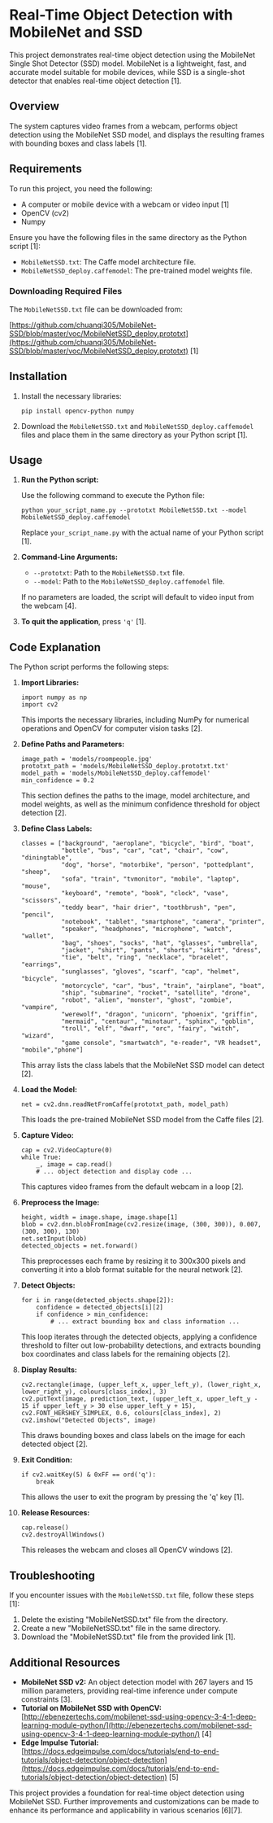 # Real-Time Object Detection with MobileNet and SSD

This project demonstrates real-time object detection using the MobileNet Single Shot Detector (SSD) model. MobileNet is a lightweight, fast, and accurate model suitable for mobile devices, while SSD is a single-shot detector that enables real-time object detection [1].

## Overview

The system captures video frames from a webcam, performs object detection using the MobileNet SSD model, and displays the resulting frames with bounding boxes and class labels [1].

## Requirements

To run this project, you need the following:

-   A computer or mobile device with a webcam or video input [1]
-   OpenCV (cv2)
-   Numpy

Ensure you have the following files in the same directory as the Python script [1]:

-   `MobileNetSSD.txt`: The Caffe model architecture file.
-   `MobileNetSSD_deploy.caffemodel`: The pre-trained model weights file.

### Downloading Required Files

The `MobileNetSSD.txt` file can be downloaded from:

[https://github.com/chuanqi305/MobileNet-SSD/blob/master/voc/MobileNetSSD_deploy.prototxt](https://github.com/chuanqi305/MobileNet-SSD/blob/master/voc/MobileNetSSD_deploy.prototxt) [1]

## Installation

1.  Install the necessary libraries:

    ```
    pip install opencv-python numpy
    ```
2.  Download the `MobileNetSSD.txt` and `MobileNetSSD_deploy.caffemodel` files and place them in the same directory as your Python script [1].

## Usage

1.  **Run the Python script:**

    Use the following command to execute the Python file:

    ```
    python your_script_name.py --prototxt MobileNetSSD.txt --model MobileNetSSD_deploy.caffemodel
    ```

    Replace `your_script_name.py` with the actual name of your Python script [1].

2.  **Command-Line Arguments:**

    -   `--prototxt`: Path to the `MobileNetSSD.txt` file.
    -   `--model`: Path to the `MobileNetSSD_deploy.caffemodel` file.

    If no parameters are loaded, the script will default to video input from the webcam [4].

3.  **To quit the application**, press `'q'` [1].

## Code Explanation

The Python script performs the following steps:

1.  **Import Libraries:**
    ```
    import numpy as np
    import cv2
    ```
    This imports the necessary libraries, including NumPy for numerical operations and OpenCV for computer vision tasks [2].

2.  **Define Paths and Parameters:**
    ```
    image_path = 'models/roompeople.jpg'
    prototxt_path = 'models/MobileNetSSD_deploy.prototxt.txt'
    model_path = 'models/MobileNetSSD_deploy.caffemodel'
    min_confidence = 0.2
    ```
    This section defines the paths to the image, model architecture, and model weights, as well as the minimum confidence threshold for object detection [2].

3.  **Define Class Labels:**
    ```
    classes = ["background", "aeroplane", "bicycle", "bird", "boat",
               "bottle", "bus", "car", "cat", "chair", "cow", "diningtable",
               "dog", "horse", "motorbike", "person", "pottedplant", "sheep",
               "sofa", "train", "tvmonitor", "mobile", "laptop", "mouse",
               "keyboard", "remote", "book", "clock", "vase", "scissors",
               "teddy bear", "hair drier", "toothbrush", "pen", "pencil",
               "notebook", "tablet", "smartphone", "camera", "printer",
               "speaker", "headphones", "microphone", "watch", "wallet",
               "bag", "shoes", "socks", "hat", "glasses", "umbrella",
               "jacket", "shirt", "pants", "shorts", "skirt", "dress",
               "tie", "belt", "ring", "necklace", "bracelet", "earrings",
               "sunglasses", "gloves", "scarf", "cap", "helmet", "bicycle",
               "motorcycle", "car", "bus", "train", "airplane", "boat",
               "ship", "submarine", "rocket", "satellite", "drone",
               "robot", "alien", "monster", "ghost", "zombie", "vampire",
               "werewolf", "dragon", "unicorn", "phoenix", "griffin",
               "mermaid", "centaur", "minotaur", "sphinx", "goblin",
               "troll", "elf", "dwarf", "orc", "fairy", "witch", "wizard",
               "game console", "smartwatch", "e-reader", "VR headset", "mobile","phone"]
    ```
    This array lists the class labels that the MobileNet SSD model can detect [2].

4.  **Load the Model:**
    ```
    net = cv2.dnn.readNetFromCaffe(prototxt_path, model_path)
    ```
    This loads the pre-trained MobileNet SSD model from the Caffe files [2].

5.  **Capture Video:**
    ```
    cap = cv2.VideoCapture(0)
    while True:
        _, image = cap.read()
        # ... object detection and display code ...
    ```
    This captures video frames from the default webcam in a loop [2].

6.  **Preprocess the Image:**
    ```
    height, width = image.shape, image.shape[1]
    blob = cv2.dnn.blobFromImage(cv2.resize(image, (300, 300)), 0.007, (300, 300), 130)
    net.setInput(blob)
    detected_objects = net.forward()
    ```
    This preprocesses each frame by resizing it to 300x300 pixels and converting it into a blob format suitable for the neural network [2].

7.  **Detect Objects:**
    ```
    for i in range(detected_objects.shape[2]):
        confidence = detected_objects[i][2]
        if confidence > min_confidence:
            # ... extract bounding box and class information ...
    ```
    This loop iterates through the detected objects, applying a confidence threshold to filter out low-probability detections, and extracts bounding box coordinates and class labels for the remaining objects [2].

8.  **Display Results:**
    ```
    cv2.rectangle(image, (upper_left_x, upper_left_y), (lower_right_x, lower_right_y), colours[class_index], 3)
    cv2.putText(image, prediction_text, (upper_left_x, upper_left_y - 15 if upper_left_y > 30 else upper_left_y + 15), cv2.FONT_HERSHEY_SIMPLEX, 0.6, colours[class_index], 2)
    cv2.imshow("Detected Objects", image)
    ```
    This draws bounding boxes and class labels on the image for each detected object [2].

9.  **Exit Condition:**
    ```
    if cv2.waitKey(5) & 0xFF == ord('q'):
        break
    ```
    This allows the user to exit the program by pressing the 'q' key [1].

10. **Release Resources:**
    ```
    cap.release()
    cv2.destroyAllWindows()
    ```
    This releases the webcam and closes all OpenCV windows [2].

## Troubleshooting

If you encounter issues with the `MobileNetSSD.txt` file, follow these steps [1]:

1.  Delete the existing "MobileNetSSD.txt" file from the directory.
2.  Create a new "MobileNetSSD.txt" file in the same directory.
3.  Download the "MobileNetSSD.txt" file from the provided link [1].

## Additional Resources

-   **MobileNet SSD v2:**  An object detection model with 267 layers and 15 million parameters, providing real-time inference under compute constraints [3].
-   **Tutorial on MobileNet SSD with OpenCV:** [http://ebenezertechs.com/mobilenet-ssd-using-opencv-3-4-1-deep-learning-module-python/](http://ebenezertechs.com/mobilenet-ssd-using-opencv-3-4-1-deep-learning-module-python/) [4]
-   **Edge Impulse Tutorial:** [https://docs.edgeimpulse.com/docs/tutorials/end-to-end-tutorials/object-detection/object-detection](https://docs.edgeimpulse.com/docs/tutorials/end-to-end-tutorials/object-detection/object-detection) [5]

This project provides a foundation for real-time object detection using MobileNet SSD. Further improvements and customizations can be made to enhance its performance and applicability in various scenarios [6][7].
